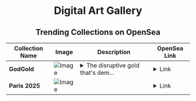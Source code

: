 <div align="center">

# Digital Art Gallery

## Trending Collections on OpenSea

| Collection Name                       | Image                                                                                     | Description                       | OpenSea Link                                                                                          |
|---------------------------------------|-------------------------------------------------------------------------------------------|-----------------------------------|--------------------------------------------------------------------------------------------------------|
| **GodGold** | ![Image](https://i.seadn.io/s/raw/files/56c6e0acfde5ca496790910b1740b4f8.webp?w=500&auto=format?w=200&auto=format) | <details><summary>The disruptive gold that's dem...</summary>The disruptive gold that's democratizing web3</details> | <details><summary>Link</summary>[GodGold](https://opensea.io/collection/godgold-1)</details> |
| **Paris 2025** | ![Image](https://i.seadn.io/s/raw/files/e5e66205d05ed06e7c69ce97e262d0da.png?w=500&auto=format?w=200&auto=format) |  | <details><summary>Link</summary>[Paris 2025](https://opensea.io/collection/paris-2025)</details> |

</div>